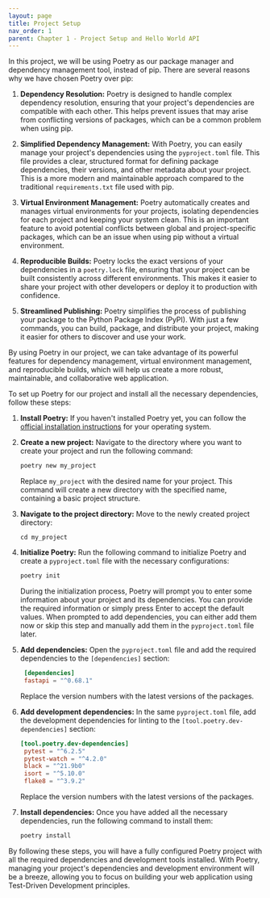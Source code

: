 ```yaml
---
layout: page
title: Project Setup
nav_order: 1
parent: Chapter 1 - Project Setup and Hello World API
---
```

In this project, we will be using Poetry as our package manager and dependency management tool, instead of pip. There are several reasons why we have chosen Poetry over pip:

1. **Dependency Resolution:** Poetry is designed to handle complex dependency resolution, ensuring that your project's dependencies are compatible with each other. This helps prevent issues that may arise from conflicting versions of packages, which can be a common problem when using pip.

2. **Simplified Dependency Management:** With Poetry, you can easily manage your project's dependencies using the `pyproject.toml` file. This file provides a clear, structured format for defining package dependencies, their versions, and other metadata about your project. This is a more modern and maintainable approach compared to the traditional `requirements.txt` file used with pip.

3. **Virtual Environment Management:** Poetry automatically creates and manages virtual environments for your projects, isolating dependencies for each project and keeping your system clean. This is an important feature to avoid potential conflicts between global and project-specific packages, which can be an issue when using pip without a virtual environment.

4. **Reproducible Builds:** Poetry locks the exact versions of your dependencies in a `poetry.lock` file, ensuring that your project can be built consistently across different environments. This makes it easier to share your project with other developers or deploy it to production with confidence.

5. **Streamlined Publishing:** Poetry simplifies the process of publishing your package to the Python Package Index (PyPI). With just a few commands, you can build, package, and distribute your project, making it easier for others to discover and use your work.

By using Poetry in our project, we can take advantage of its powerful features for dependency management, virtual environment management, and reproducible builds, which will help us create a more robust, maintainable, and collaborative web application.

To set up Poetry for our project and install all the necessary dependencies, follow these steps:

1. **Install Poetry:** If you haven't installed Poetry yet, you can follow the [official installation instructions](https://python-poetry.org/docs/#installation) for your operating system.

2. **Create a new project:** Navigate to the directory where you want to create your project and run the following command:

    ```bash
    poetry new my_project
    ```

    Replace `my_project` with the desired name for your project. This command will create a new directory with the specified name, containing a basic project structure.

3. **Navigate to the project directory:** Move to the newly created project directory:

   ```shell
   cd my_project
   ```

4. **Initialize Poetry:** Run the following command to initialize Poetry and create a `pyproject.toml` file with the necessary configurations:

   ```bash
   poetry init
   ```

   During the initialization process, Poetry will prompt you to enter some information about your project and its dependencies. You can provide the required information or simply press Enter to accept the default values. When prompted to add dependencies, you can either add them now or skip this step and manually add them in the `pyproject.toml` file later.

5. **Add dependencies:** Open the `pyproject.toml` file and add the required dependencies to the `[dependencies]` section:

   ```toml
    [dependencies]
    fastapi = "^0.68.1"
   ```

   Replace the version numbers with the latest versions of the packages.

6. **Add development dependencies:** In the same `pyproject.toml` file, add the development dependencies for linting to the `[tool.poetry.dev-dependencies]` section:

   ```toml
   [tool.poetry.dev-dependencies]
    pytest = "^6.2.5"
    pytest-watch = "^4.2.0"
    black = "^21.9b0"
    isort = "^5.10.0"
    flake8 = "^3.9.2"
   ```

   Replace the version numbers with the latest versions of the packages.

7. **Install dependencies:** Once you have added all the necessary dependencies, run the following command to install them:

   ```bash
   poetry install
   ```

By following these steps, you will have a fully configured Poetry project with all the required dependencies and development tools installed. With Poetry, managing your project's dependencies and development environment will be a breeze, allowing you to focus on building your web application using Test-Driven Development principles.
